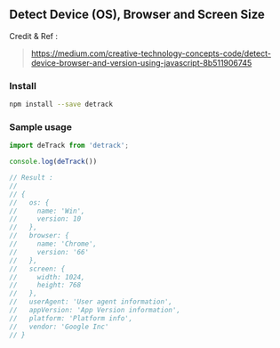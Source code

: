 ## Detect Device (OS), Browser and Screen Size

Credit & Ref :
> https://medium.com/creative-technology-concepts-code/detect-device-browser-and-version-using-javascript-8b511906745

### Install
```bash
npm install --save detrack
```

### Sample usage

```javascript
import deTrack from 'detrack';

console.log(deTrack())

// Result :
//
// {
//   os: {
//     name: 'Win',
//     version: 10
//   },
//   browser: {
//     name: 'Chrome',
//     version: '66'
//   },
//   screen: {
//     width: 1024,
//     height: 768
//   },
//   userAgent: 'User agent information',
//   appVersion: 'App Version information',
//   platform: 'Platform info',
//   vendor: 'Google Inc'
// }

```
